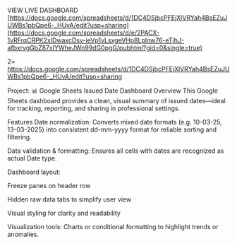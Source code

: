 VIEW LIVE DASHBOARD [https://docs.google.com/spreadsheets/d/1DC4DSjbcPFEjXlVRYah4BsEZuJUWBs1pbQpe6-_HUvA/edit?usp=sharing](https://docs.google.com/spreadsheets/d/e/2PACX-1vRFrqCRPK2xIDwaxcDsy-ieVp1vLsxgeVHp8Lplnw76-eTjhJ-afbxrvgGbZ87xIYWheJWn99dG0pgG/pubhtml?gid=0&single=true)

2= https://docs.google.com/spreadsheets/d/1DC4DSjbcPFEjXlVRYah4BsEZuJUWBs1pbQpe6-_HUvA/edit?usp=sharing

Project: 📊 Google Sheets Issued Date Dashboard 
Overview
This Google Sheets dashboard provides a clean, visual summary of issued dates—ideal for tracking, reporting, and sharing in professional settings.

Features
Date normalization: Converts mixed date formats (e.g. 10-03-25, 13-03-2025) into consistent dd-mm-yyyy format for reliable sorting and filtering.

Data validation & formatting: Ensures all cells with dates are recognized as actual Date type.

Dashboard layout:

Freeze panes on header row

Hidden raw data tabs to simplify user view

Visual styling for clarity and readability

Visualization tools: Charts or conditional formatting to highlight trends or anomalies.

